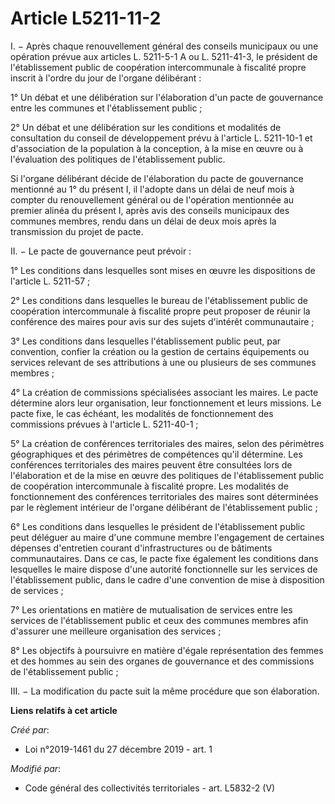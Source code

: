 # Article L5211-11-2

I. − Après chaque renouvellement général des conseils municipaux ou une opération prévue aux articles L. 5211-5-1 A ou L.
5211-41-3, le président de l'établissement public de coopération intercommunale à fiscalité propre inscrit à l'ordre du jour
de l'organe délibérant :

1° Un débat et une délibération sur l'élaboration d'un pacte de gouvernance entre les communes et l'établissement public ;

2° Un débat et une délibération sur les conditions et modalités de consultation du conseil de développement prévu à l'article
L. 5211-10-1 et d'association de la population à la conception, à la mise en œuvre ou à l'évaluation des politiques de
l'établissement public.

Si l'organe délibérant décide de l'élaboration du pacte de gouvernance mentionné au 1° du présent I, il l'adopte dans un
délai de neuf mois à compter du renouvellement général ou de l'opération mentionnée au premier alinéa du présent I, après
avis des conseils municipaux des communes membres, rendu dans un délai de deux mois après la transmission du projet de pacte.

II. − Le pacte de gouvernance peut prévoir :

1° Les conditions dans lesquelles sont mises en œuvre les dispositions de l'article L. 5211-57 ;

2° Les conditions dans lesquelles le bureau de l'établissement public de coopération intercommunale à fiscalité propre peut
proposer de réunir la conférence des maires pour avis sur des sujets d'intérêt communautaire ;

3° Les conditions dans lesquelles l'établissement public peut, par convention, confier la création ou la gestion de certains
équipements ou services relevant de ses attributions à une ou plusieurs de ses communes membres ;

4° La création de commissions spécialisées associant les maires. Le pacte détermine alors leur organisation, leur
fonctionnement et leurs missions. Le pacte fixe, le cas échéant, les modalités de fonctionnement des commissions prévues à
l'article L. 5211-40-1 ;

5° La création de conférences territoriales des maires, selon des périmètres géographiques et des périmètres de compétences
qu'il détermine. Les conférences territoriales des maires peuvent être consultées lors de l'élaboration et de la mise en
œuvre des politiques de l'établissement public de coopération intercommunale à fiscalité propre. Les modalités de
fonctionnement des conférences territoriales des maires sont déterminées par le règlement intérieur de l'organe délibérant de
l'établissement public ;

6° Les conditions dans lesquelles le président de l'établissement public peut déléguer au maire d'une commune membre
l'engagement de certaines dépenses d'entretien courant d'infrastructures ou de bâtiments communautaires. Dans ce cas, le
pacte fixe également les conditions dans lesquelles le maire dispose d'une autorité fonctionnelle sur les services de
l'établissement public, dans le cadre d'une convention de mise à disposition de services ;

7° Les orientations en matière de mutualisation de services entre les services de l'établissement public et ceux des communes
membres afin d'assurer une meilleure organisation des services ;

8° Les objectifs à poursuivre en matière d'égale représentation des femmes et des hommes au sein des organes de gouvernance
et des commissions de l'établissement public ;

III. − La modification du pacte suit la même procédure que son élaboration.

**Liens relatifs à cet article**

_Créé par_:

  - Loi n°2019-1461 du 27 décembre 2019 - art. 1

_Modifié par_:

  - Code général des collectivités territoriales - art. L5832-2 (V)
